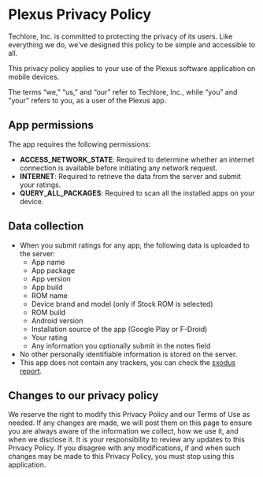 # Plexus Privacy Policy

Techlore, Inc. is committed to protecting the privacy of its users. Like everything we do, we've designed this policy to be simple and accessible to all.

This privacy policy applies to your use of the Plexus software application on mobile devices.

The terms “we,” “us,” and “our” refer to Techlore, Inc., while “you” and "your" refers to you, as a user of the Plexus app.


## App permissions
The app requires the following permissions:
- **ACCESS_NETWORK_STATE**: Required to determine whether an internet connection is available before initiating any network request.
- **INTERNET**: Required to retrieve the data from the server and submit your ratings.
- **QUERY_ALL_PACKAGES**: Required to scan all the installed apps on your device.


## Data collection
- When you submit ratings for any app, the following data is uploaded to the server:
  - App name
  - App package
  - App version
  - App build
  - ROM name
  - Device brand and model (only if Stock ROM is selected)
  - ROM build
  - Android version
  - Installation source of the app (Google Play or F-Droid)
  - Your rating
  - Any information you optionally submit in the notes field
- No other personally identifiable information is stored on the server.
- This app does not contain any trackers, you can check the [εxodus report](https://reports.exodus-privacy.eu.org/en/reports/tech.techlore.plexus/latest/).


## Changes to our privacy policy
We reserve the right to modify this Privacy Policy and our Terms of Use as needed. If any changes are made, we will post them on this page to ensure you are always aware of the information we collect, how we use it, and when we disclose it. It is your responsibility to review any updates to this Privacy Policy. If you disagree with any modifications, if and when such changes may be made to this Privacy Policy, you must stop using this application.
